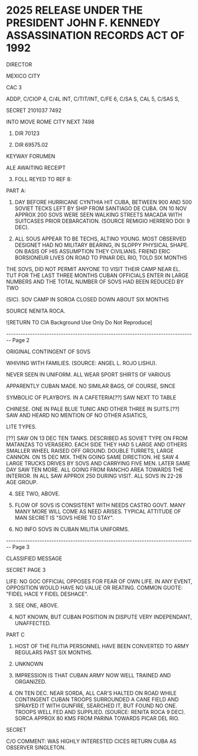 # 2025 RELEASE UNDER THE PRESIDENT JOHN F. KENNEDY ASSASSINATION RECORDS ACT OF 1992

DIRECTOR

MEXICO CITY

CAC 3

ADDP, C/CIOP 4, C/4L INT, C/TIT/INT, C/FE 6, C/SA S, CAL 5, C/SAS S,

SECRET 2101037 7492

INTO MOVE ROME CITY NEXT 7498

1. DIR 70123

2. DIR 69575.02

KEYWAY FORUMEN

ALE AWAITING RECEIPT

3. FOLL REYED TO REF 8:

PART A:

1. DAY BEFORE HURRICANE CYNTHIA HIT CUBA, BETWEEN 900 AND 500 SOVIET TECKS LEFT BY SHIP FROM SANTIAGO DE CUBA. ON 10 NOV APPROX 200 SOVS WERE SEEN WALKING STREETS MACADA WITH SUITCASES PRIOR DEBARCATION. (SOURCE REMIGIO HERRERO DOI: 9 DEC).

2. ALL SOUS APPEAR TO BE TECHS, ALTINO YOUNG. MOST OBSERVED DESIGNET HAD NO MILITARY BEARING, IN SLOPPY PHYSICAL SHAPE. ON BASIS OF HIS ASSUMPTION THEY CIVILIANS. FRIEND ERIC BORSIONEUR LIVES ON ROAD TO PINAR DEL RIO, TOLD SIX MONTHS

THE SOVS, DID NOT PERMIT ANYONE TO VISIT THEIR CAMP NEAR EL. TUT FOR THE LAST THREE MONTHS CUBAN OFFICIALS ENTER IN LARGE NUMBERS AND THE TOTAL NUMBER OF SOVS HAD BEEN REDUCED BY TWO

(SIC). SOV CAMP IN SOROA CLOSED DOWN ABOUT SIX MONTHS

SOURCE NENITA ROCA.

![RETURN TO CIA Background Use Only Do Not Reproduce]


-------------------------------------------------------------------------------- Page 2

ORIGINAL CONTINGENT OF SOVS

WHIVING WITH FAMILIES. (SOURCE: ANGEL L. ROJO LISHU).

NEVER SEEN IN UNIFORM. ALL WEAR SPORT SHIRTS OF VARIOUS

APPARENTLY CUBAN MADE. NO SIMILAR BAGS, OF COURSE, SINCE

SYMBOLIC OF PLAYBOYS. IN A CAFETERIA[??] SAW NEXT TO TABLE

CHINESE. ONE IN PALE BLUE TUNIC AND OTHER THREE IN
SUITS.[??] SAW AND HEARD NO MENTION OF NO OTHER ASIATICS,

LITE TYPES.

[??] SAW ON 13 DEC TEN TANKS. DESCRIBED AS SOVIET TYPE ON
FROM MATANZAS TO VERASERO. EACH SIDE THEY HAD 5 LARGE
AND OTHERS SMALLER WHEEL RAISED OFF GROUND. DOUBLE TURRETS,
LARGE CANNON. ON 15 DEC MIX. THEN GOING SAME DIRECTION.
HE SAW 4 LARGE TRUCKS DRIVES BY SOVS AND CARRYING FIVE
MEN. LATER SAME DAY SAW TEN MORE. ALL GOING FROM RANCHO
AREA TOWARDS THE INTERIOR. IN ALL SAW APPROX 250 DURING
VISIT. ALL SOVS IN 22-28 AGE GROUP.

4. SEE TWO, ABOVE.

5. FLOW OF SOVS IS CONSISTENT WITH NEEDS CASTRO GOVT. MANY
   MANY MORE WILL COME AS NEED ARISES. TYPICAL ATTITUDE OF MAN
   SECRET IS "SOVS HERE TO STAY".

6. NO INFO SOVS IN CUBAN MILITIA UNIFORMS.


-------------------------------------------------------------------------------- Page 3

CLASSIFIED MESSAGE

SECRET PAGE 3

LIFE: NO GOC OFFICIAL OPPOSES FOR FEAR OF OWN LIFE. IN ANY EVENT, OPPOSITION WOULD HAVE NO VALUE OR REATING. COMMON GUOTE: "FIDEL HACE Y FIDEL DESHACE".

3. SEE ONE, ABOVE.

4. NOT KNOWN, BUT CUBAN POSITION IN DISPUTE VERY INDEPENDANT, UNAFFECTED.

PART C

1. HOST OF THE FILITIA PERSONNEL HAVE BEEN CONVERTED TO ARMY REGULARS PAST SIX MONTHS.

2. UNKNOWN

3. IMPRESSION IS THAT CUBAN ARMY NOW WELL TRAINED AND ORGANIZED.

4. ON TEN DEC. NEAR SORDA, ALL CAR'S HALTED ON ROAD WHILE CONTINGENT CUBAN TROOPS SURROUNDED A CANE FIELD AND SPRAYED IT WITH GUNFIRE, SEARCHED IT, BUT FOUND NO ONE. TROOPS WELL FED AND SUPPLIED. (SOURCE: RENITA ROCA 9 DEC). SORCA APPROX 80 KMS FROM PARINA TOWARDS PICAR DEL RIO.

SECRET

C/O COMMENT: WAS HIGHLY INTERESTED CICES RETURN CUBA AS OBSERVER SINGLETON.
